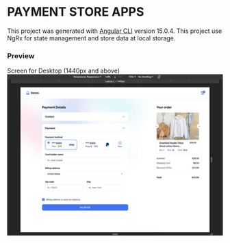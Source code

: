 # PAYMENT STORE APPS

This project was generated with [Angular CLI](https://github.com/angular/angular-cli) version 15.0.4. This project use NgRx for state management and store data at local storage.

### Preview

Screen for Desktop (1440px and above)
![](desktop-preview.png)
